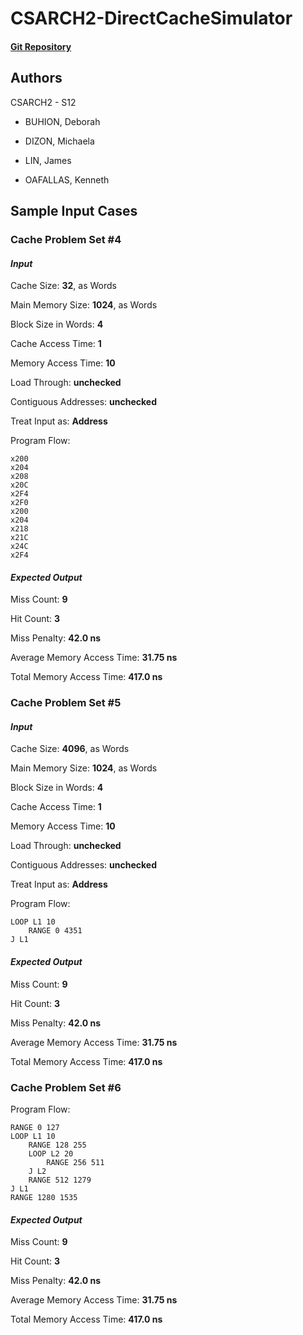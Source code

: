 # CSARCH2-DirectCacheSimulator

#### [Git Repository](https://github.com/KenOafallasDLSU/CSARCH2-DirectCacheSimulator)

## Authors

CSARCH2 - S12

- BUHION, Deborah

- DIZON, Michaela

- LIN, James

- OAFALLAS, Kenneth

## Sample Input Cases

### Cache Problem Set #4

#### ***Input***

Cache Size: **32**, as Words

Main Memory Size: **1024**, as Words

Block Size in Words: **4**

Cache Access Time: **1**

Memory Access Time: **10**

Load Through: **unchecked**

Contiguous Addresses: **unchecked**

Treat Input as: **Address**

Program Flow:
```
x200
x204
x208
x20C
x2F4
x2F0
x200
x204
x218
x21C
x24C
x2F4
```

#### ***Expected Output***

Miss Count: **9**

Hit Count: **3**

Miss Penalty: **42.0 ns**

Average Memory Access Time: **31.75 ns**

Total Memory Access Time: **417.0 ns**

### Cache Problem Set #5

#### ***Input***

Cache Size: **4096**, as Words

Main Memory Size: **1024**, as Words

Block Size in Words: **4**

Cache Access Time: **1**

Memory Access Time: **10**

Load Through: **unchecked**

Contiguous Addresses: **unchecked**

Treat Input as: **Address**

Program Flow:
```
LOOP L1 10
    RANGE 0 4351
J L1
```

#### ***Expected Output***

Miss Count: **9**

Hit Count: **3**

Miss Penalty: **42.0 ns**

Average Memory Access Time: **31.75 ns**

Total Memory Access Time: **417.0 ns**

### Cache Problem Set #6

Program Flow:
```
RANGE 0 127
LOOP L1 10
    RANGE 128 255
    LOOP L2 20
        RANGE 256 511
    J L2
    RANGE 512 1279
J L1
RANGE 1280 1535
```

#### ***Expected Output***

Miss Count: **9**

Hit Count: **3**

Miss Penalty: **42.0 ns**

Average Memory Access Time: **31.75 ns**

Total Memory Access Time: **417.0 ns**
